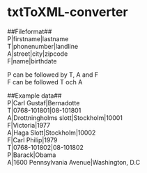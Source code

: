 # txtToXML-converter
 
##Fileformat##<br/>
P|firstname|lastname<br/>
T|phonenumber|landline<br/>
A|street|city|zipcode<br/>
F|name|birthdate<br/>

P can be followed by T, A and F<br/>
F can be followed T och A<br/>

##Example data##<br/>
P|Carl Gustaf|Bernadotte<br/>
T|0768-101801|08-101801<br/>
A|Drottningholms slott|Stockholm|10001<br/>
F|Victoria|1977<br/>
A|Haga Slott|Stockholm|10002<br/>
F|Carl Philip|1979<br/>
T|0768-101802|08-101802<br/>
P|Barack|Obama<br/>
A|1600 Pennsylvania Avenue|Washington, D.C<br/>
